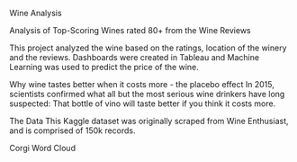 Wine Analysis

Analysis of Top-Scoring Wines rated 80+ from the Wine Reviews

This project analyzed the wine based on the ratings, location of the winery and the reviews.  Dashboards were created in Tableau and Machine Learning was used to predict the price of the wine.

Why wine tastes better when it costs more - the placebo effect
In 2015, scientists confirmed what all but the most serious wine drinkers have long suspected: That bottle of vino will taste better if you think it costs more.

The Data
This Kaggle dataset was originally scraped from Wine Enthusiast, and is comprised of 150k records.
 

 
 
 
 
Corgi Word Cloud  

 



